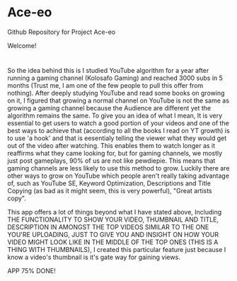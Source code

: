 # Ace-eo
Github Repository for Project Ace-eo

Welcome!


#
So the idea behind this is I studied YouTube algorithm for a year after running a gaming channel (Kolosafo Gaming) and reached 3000 subs in 5 months (Trust me, I am one of the few people to pull this offer from nothing). After deeply studying YouTube and read some books on growing on it, I figured that growing a normal channel on YouTube is not the same as growing a gaming channel because the Audience are different yet the algorithm remains the same. 
To give you an idea of what I mean, It is very essential to get users to watch a good portion of your videos and one of the best ways to achieve that (according to all the books I read on YT growth) is to use 'a hook' and that is eesentialy telling the viewer what they would get out of the video after watching. This enables them to watch longer as it reaffirms what they came looking for, but for gaming channels, we mostly just post gameplays, 90% of us are not like pewdiepie. This means that gaming channels are less likely to use this method to grow. Luckily there are other ways to grow on YouTube which people aren't really taking advantage of, such as YouTube SE, Keyword Optimization, Descriptions and Title Copying (as bad as it might seem, this is very powerful), "Great artists copy". 

This app offers a lot of things beyond what I have stated above, Including THE FUNCTIONALITY TO SHOW YOUR VIDEO, THUMBNAIL AND TITLE, DESCRIPTION IN AMONGST THE TOP VIDEOS SIMILAR TO THE ONE YOU'RE UPLOADING, JUST TO GIVE YOU AND INSIGHT ON HOW YOUR VIDEO MIGHT LOOK LIKE IN THE MIDDLE OF THE TOP ONES (THIS IS A THING WITH THUMBNAILS), I created this particular feature just because I know a video's thumbnail is it's gate way for gaining views.


APP 75% DONE!
